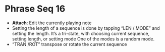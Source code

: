# Phrase Seq 16

- **Attach**: Edit the currently playing note
- Setting the length of a sequence is done by tapping “LEN / MODE” and setting the length. It’s a tri-state, with choosing current sequence, setting length, or setting mode One of the modes is a random mode.
- “TRAN /ROT” transpose or rotate the current sequence
